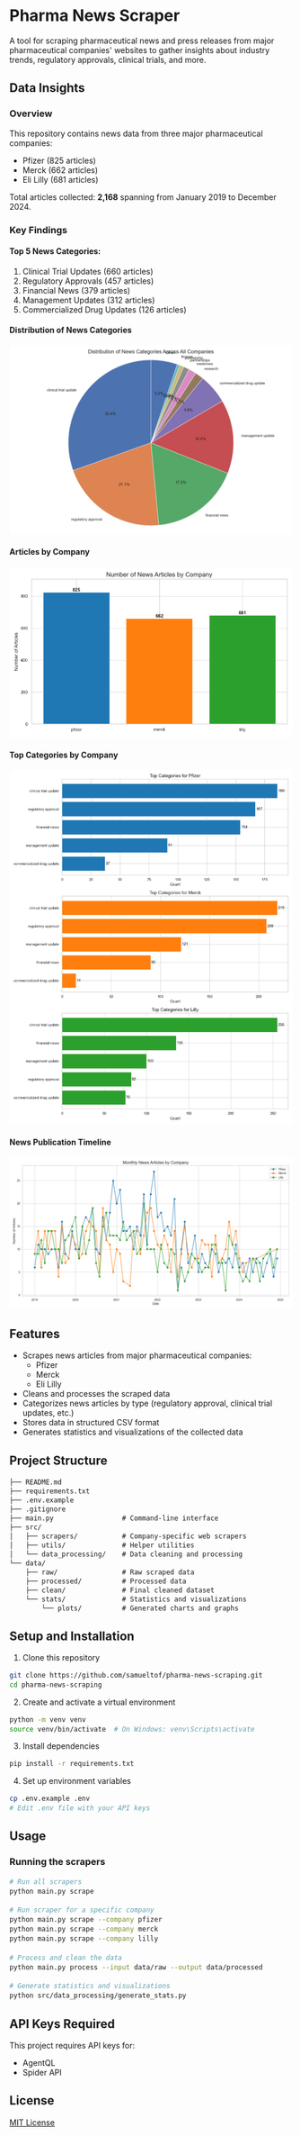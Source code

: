 # Pharma News Scraper

A tool for scraping pharmaceutical news and press releases from major pharmaceutical companies' websites to gather insights about industry trends, regulatory approvals, clinical trials, and more.

## Data Insights

### Overview
This repository contains news data from three major pharmaceutical companies:
- Pfizer (825 articles)
- Merck (662 articles)
- Eli Lilly (681 articles)

Total articles collected: **2,168** spanning from January 2019 to December 2024.

### Key Findings

#### Top 5 News Categories:
1. Clinical Trial Updates (660 articles)
2. Regulatory Approvals (457 articles)
3. Financial News (379 articles)
4. Management Updates (312 articles)
5. Commercialized Drug Updates (126 articles)

#### Distribution of News Categories
![News Categories Distribution](data/stats/plots/category_distribution_pie.png)

#### Articles by Company
![Articles by Company](data/stats/plots/company_article_counts.png)

#### Top Categories by Company
![Top Categories by Company](data/stats/plots/top_categories_by_company.png)

#### News Publication Timeline
![News Articles Timeline](data/stats/plots/monthly_articles_timeline.png)

## Features

- Scrapes news articles from major pharmaceutical companies:
  - Pfizer
  - Merck
  - Eli Lilly
- Cleans and processes the scraped data
- Categorizes news articles by type (regulatory approval, clinical trial updates, etc.)
- Stores data in structured CSV format
- Generates statistics and visualizations of the collected data

## Project Structure

```
├── README.md
├── requirements.txt
├── .env.example
├── .gitignore
├── main.py                 # Command-line interface
├── src/
│   ├── scrapers/           # Company-specific web scrapers
│   ├── utils/              # Helper utilities
│   └── data_processing/    # Data cleaning and processing
└── data/
    ├── raw/                # Raw scraped data
    ├── processed/          # Processed data
    ├── clean/              # Final cleaned dataset
    └── stats/              # Statistics and visualizations
        └── plots/          # Generated charts and graphs
```

## Setup and Installation

1. Clone this repository
```bash
git clone https://github.com/samueltof/pharma-news-scraping.git
cd pharma-news-scraping
```

2. Create and activate a virtual environment
```bash
python -m venv venv
source venv/bin/activate  # On Windows: venv\Scripts\activate
```

3. Install dependencies
```bash
pip install -r requirements.txt
```

4. Set up environment variables
```bash
cp .env.example .env
# Edit .env file with your API keys
```

## Usage

### Running the scrapers

```bash
# Run all scrapers
python main.py scrape

# Run scraper for a specific company
python main.py scrape --company pfizer
python main.py scrape --company merck
python main.py scrape --company lilly

# Process and clean the data
python main.py process --input data/raw --output data/processed

# Generate statistics and visualizations
python src/data_processing/generate_stats.py
```

## API Keys Required

This project requires API keys for:
- AgentQL
- Spider API

## License

[MIT License](LICENSE) 